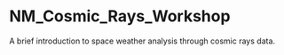 # NM_Cosmic_Rays_Workshop

A brief introduction to space weather analysis through cosmic rays data.

